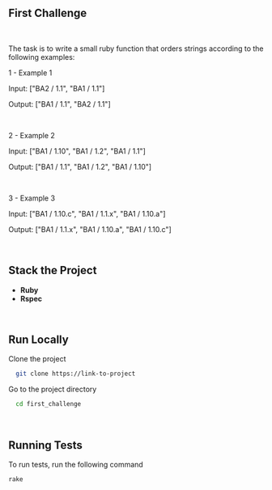 ## First Challenge

<br>

The task is to write a small ruby function that orders strings according to the following examples:

1 - Example 1

Input: ["BA2 / 1.1", "BA1 / 1.1"]

Output: ["BA1 / 1.1", "BA2 / 1.1"]

<br>

2 - Example 2

Input: ["BA1 / 1.10", "BA1 / 1.2", "BA1 / 1.1"]

Output: ["BA1 / 1.1", "BA1 / 1.2", "BA1 / 1.10"]

<br>

3 - Example 3

Input: ["BA1 / 1.10.c", "BA1 / 1.1.x", "BA1 / 1.10.a"]

Output: ["BA1 / 1.1.x", "BA1 / 1.10.a", "BA1 / 1.10.c"]

<br>

## Stack the Project

- **Ruby**
- **Rspec**

<br>

## Run Locally

Clone the project

```bash
  git clone https://link-to-project
```

Go to the project directory

```bash
  cd first_challenge
```
<br>

## Running Tests

To run tests, run the following command

```bash
rake
```